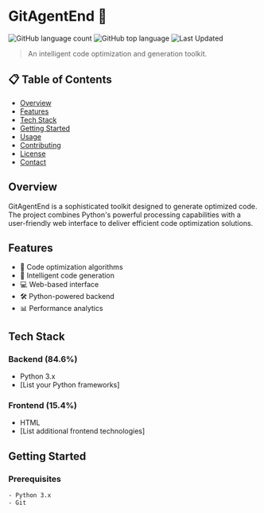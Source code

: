 # GitAgentEnd 🤖

![GitHub language count](https://img.shields.io/github/languages/count/Vishnusan58/gitagentend)
![GitHub top language](https://img.shields.io/github/languages/top/Vishnusan58/gitagentend?color=yellow)
![Last Updated](https://img.shields.io/badge/Last%20Updated-2025--03--26-brightgreen)

> An intelligent code optimization and generation toolkit.

## 📋 Table of Contents

- [Overview](#overview)
- [Features](#features)
- [Tech Stack](#tech-stack)
- [Getting Started](#getting-started)
- [Usage](#usage)
- [Contributing](#contributing)
- [License](#license)
- [Contact](#contact)

## Overview

GitAgentEnd is a sophisticated toolkit designed to generate optimized code. The project combines Python's powerful processing capabilities with a user-friendly web interface to deliver efficient code optimization solutions.

## Features

- 🔄 Code optimization algorithms
- 🎯 Intelligent code generation
- 💻 Web-based interface
- 🛠️ Python-powered backend
- 📊 Performance analytics

## Tech Stack

### Backend (84.6%)
- Python 3.x
- [List your Python frameworks]

### Frontend (15.4%)
- HTML
- [List additional frontend technologies]

## Getting Started

### Prerequisites

```bash
- Python 3.x
- Git
